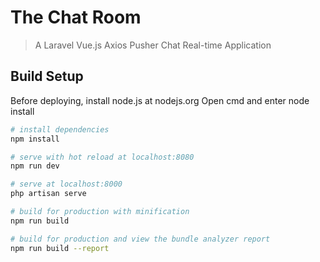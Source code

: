 # The Chat Room
> A Laravel Vue.js Axios Pusher Chat Real-time Application

## Build Setup
Before deploying, install node.js at nodejs.org
Open cmd and enter node install

``` bash
# install dependencies
npm install

# serve with hot reload at localhost:8080
npm run dev

# serve at localhost:8000
php artisan serve

# build for production with minification
npm run build

# build for production and view the bundle analyzer report
npm run build --report
```
